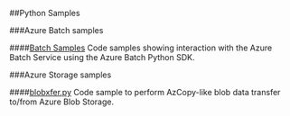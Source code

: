 ##Python Samples

###Azure Batch samples

####[Batch Samples](./Batch)
Code samples showing interaction with the Azure Batch Service using the
Azure Batch Python SDK.

###Azure Storage samples

####[blobxfer.py](https://github.com/Azure/blobxfer)
Code sample to perform AzCopy-like blob data transfer to/from Azure Blob
Storage.
